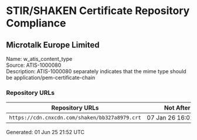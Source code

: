 # STIR/SHAKEN Certificate Repository Compliance

## Microtalk Europe Limited

Name: w_atis_content_type\
Source: ATIS-1000080\
Description: ATIS-1000080 separately indicates that the mime type should be application/pem-certificate-chain
### Repository URLs

| Repository URLs | Not After |  Problems | Link |
|-----------------|-----------|-----------|------|
| `https://cdn.cnxcdn.com/shaken/bb327a8979.crt` | 07&#160;Jan&#160;26&#160;16:01&#160;UTC | true | [view](../../REPOS/d43e4067c7fa004b6bd97b834e23c2730fd9b679/README.md) |


Generated: 01 Jun 25 21:52 UTC